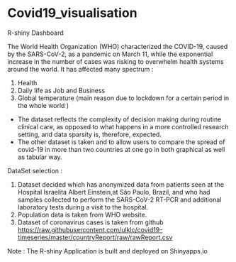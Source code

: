 # Covid19_visualisation 
R-shiny Dashboard


The World Health Organization (WHO) characterized the COVID-19, caused by the SARS-CoV-2, as a pandemic on March 11, while the exponential increase in the number of cases was risking to overwhelm health systems around the world.
It has affected many spectrum :
  1. Health
  2. Daily life as Job and Business
  3. Global temperature (main reason due to lockdown for a certain period in the whole world )
  
  
- The dataset reflects the complexity of decision making during routine clinical care, as opposed to what happens in a more controlled research setting, and data sparsity is, therefore, expected.
- The other dataset is taken and to allow users to compare the spread of covid-19 in more than two countries at one go in both graphical as well as tabular way.

DataSet selection :

  1. Dataset decided which has anonymized data from patients seen at the Hospital Israelita Albert Einstein,at São Paulo, Brazil, and who had samples collected to perform the SARS-CoV-2 RT-PCR and additional laboratory tests during a visit to the hospital.<source : Kaggle>
  2. Population data is taken from WHO website.
  3. Dataset of coronavirus cases is taken from github
  https://raw.githubusercontent.com/ulklc/covid19-timeseries/master/countryReport/raw/rawReport.csv


Note : 
The R-shiny Application is built and deployed on Shinyapps.io



